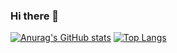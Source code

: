 ### Hi there 👋

[![Anurag's GitHub stats](https://github-readme-stats.vercel.app/api?username=9ekaitz&bg_color=000&hide_border=true)](https://github.com/anuraghazra/github-readme-stats)
[![Top Langs](https://github-readme-stats.vercel.app/api/top-langs/?username=9ekaitz&layout=compact&bg_color=000&hide_border=true)](https://github.com/anuraghazra/github-readme-stats)
<!--
**9ekaitz/9ekaitz** is a ✨ _special_ ✨ repository because its `README.md` (this file) appears on your GitHub profile.

Here are some ideas to get you started:

- 🔭 I’m currently working on ...
- 🌱 I’m currently learning ...
- 👯 I’m looking to collaborate on ...
- 🤔 I’m looking for help with ...
- 💬 Ask me about ...
- 📫 How to reach me: ...
- 😄 Pronouns: ...
- ⚡ Fun fact: ...
-->
